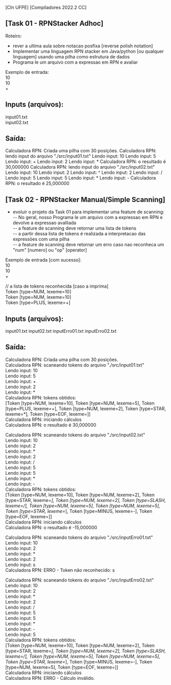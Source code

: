 [CIn UFPE]
[Compiladores 2022.2 CC]

## [Task 01 - RPNStacker Adhoc]

Roteiro:
- rever a ultima aula sobre notacao posfixa [reverse polish notation]
- Implementar uma linguagem RPN stacker em Java/python [ou qualquer linguagem] usando uma pilha como estrutura de dados
- Programa le um arquivo com a expressao em RPN e avaliar

Exemplo de entrada:  
10  
10  
+  


## Inputs (arquivos): 
input01.txt  
input02.txt  


## Saída:

Calculadora RPN: Criada uma pilha com 30 posições.
Calculadora RPN: lendo input do arquivo "./src/input01.txt"
Lendo input: 10
Lendo input: 5
Lendo input: +
Lendo input: 2
Lendo input: *
Calculadora RPN: o resultado é 30,000000
Calculadora RPN: lendo input do arquivo "./src/input02.txt"
Lendo input: 10
Lendo input: 2
Lendo input: ^
Lendo input: 2
Lendo input: /
Lendo input: 5
Lendo input: 5
Lendo input: *
Lendo input: -
Calculadora RPN: o resultado é 25,000000


## [Task 02 - RPNStacker Manual/Simple Scanning]

- evoluir o projeto da Task 01 para implementar uma feature de scanning:
   -- No geral, nosso Programa le um arquivo com a expressao em RPN e devolve a expressao avalliada  
   -- a feature de scanning deve retornar uma lista de tokens  
   -- a partir dessa lista de tokens é realizada a interpretacao das expressões com uma pilha  
   -- a feature de scanning deve retornar um erro caso nao reconheca um "num" [numero] ou "op" [operator]  

Exemplo de entrada [com sucesso]:  
10  
10  
+

// a lista de tokens reconhecida [caso a imprima]  
Token [type=NUM, lexeme=10]  
Token [type=NUM, lexeme=10]  
Token [type=PLUS, lexeme=+]  

## Inputs (arquivos):
input01.txt
input02.txt
inputErro01.txt
inputErro02.txt

## Saída:

Calculadora RPN: Criada uma pilha com 30 posições.  
Calculadora RPN: scaneando tokens do arquivo "./src/input01.txt"  
Lendo input: 10  
Lendo input: 5  
Lendo input: +  
Lendo input: 2  
Lendo input: *  
Calculadora RPN: tokens obtidos:  
[Token [type=NUM, lexeme=10], Token [type=NUM, lexeme=5], Token [type=PLUS, lexeme=+], Token [type=NUM, lexeme=2], Token [type=STAR, lexeme=*], Token [type=EOF, lexeme=]]  
Calculadora RPN: iniciando cálculos  
Calculadora RPN: o resultado é 30,000000  

Calculadora RPN: scaneando tokens do arquivo "./src/input02.txt"  
Lendo input: 10  
Lendo input: 2  
Lendo input: *  
Lendo input: 2  
Lendo input: /  
Lendo input: 5  
Lendo input: 5  
Lendo input: *  
Lendo input: -  
Calculadora RPN: tokens obtidos:  
[Token [type=NUM, lexeme=10], Token [type=NUM, lexeme=2], Token [type=STAR, lexeme=*], Token [type=NUM, lexeme=2], Token [type=SLASH, lexeme=/], Token [type=NUM, lexeme=5], Token [type=NUM, lexeme=5], Token [type=STAR, lexeme=*], Token [type=MINUS, lexeme=-], Token [type=EOF, lexeme=]]  
Calculadora RPN: iniciando cálculos  
Calculadora RPN: o resultado é -15,000000  

Calculadora RPN: scaneando tokens do arquivo "./src/inputErro01.txt"  
Lendo input: 10  
Lendo input: 2  
Lendo input: *  
Lendo input: 2  
Lendo input: s  
Calculadora RPN: ERRO - Token não reconhecido: s  

Calculadora RPN: scaneando tokens do arquivo "./src/inputErro02.txt"  
Lendo input: 10  
Lendo input: 2  
Lendo input: *  
Lendo input: 2  
Lendo input: /  
Lendo input: 5  
Lendo input: 5  
Lendo input: *  
Lendo input: -  
Lendo input: 5  
Calculadora RPN: tokens obtidos:  
[Token [type=NUM, lexeme=10], Token [type=NUM, lexeme=2], Token [type=STAR, lexeme=*], Token [type=NUM, lexeme=2], Token [type=SLASH, lexeme=/], Token [type=NUM, lexeme=5], Token [type=NUM, lexeme=5], Token [type=STAR, lexeme=*], Token [type=MINUS, lexeme=-], Token [type=NUM, lexeme=5], Token [type=EOF, lexeme=]]  
Calculadora RPN: iniciando cálculos  
Calculadora RPN: ERRO - Cálculo inválido.  

